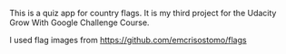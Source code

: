 This is a quiz app for country flags. It is my third project for the Udacity Grow With Google Challenge Course.

I used flag images from https://github.com/emcrisostomo/flags

